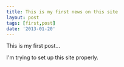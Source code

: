 ```yaml
---
title: This is my first news on this site
layout: post
tags: [first,post]
date: '2013-01-20'
---
```


This is my first post...

I'm trying to set up this site properly.